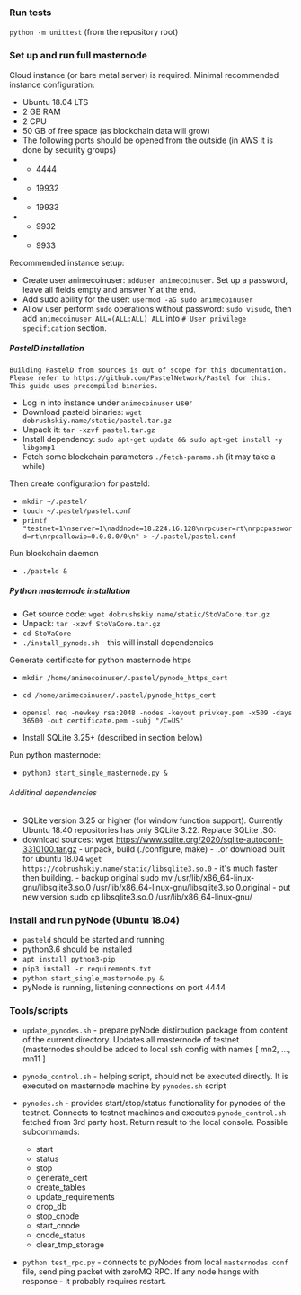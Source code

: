 ### Run tests
`python -m unittest` (from the repository root)

### Set up and run full masternode

Cloud instance (or bare metal server) is required. Minimal recommended instance configuration:

 - Ubuntu 18.04 LTS
 - 2 GB RAM
 - 2 CPU
 - 50 GB of free space (as blockchain data will grow)
 - The following ports should be opened from the outside (in AWS it is done by security groups)
  - - 4444
  - - 19932
  - - 19933
  - - 9932
  - - 9933

Recommended instance setup:

 - Create user animecoinuser: `adduser animecoinuser`. Set up a password, leave all fields empty and answer Y at the end.
 - Add sudo ability for the user: `usermod -aG sudo animecoinuser`
 - Allow user perform `sudo` operations without password: `sudo visudo`, then add `animecoinuser ALL=(ALL:ALL) ALL` into `# User privilege specification` section.

##### PastelD installation
    Building PastelD from sources is out of scope for this documentation.
    Please refer to https://github.com/PastelNetwork/Pastel for this.
    This guide uses precompiled binaries.

 - Log in into instance under `animecoinuser` user
 - Download pasteld binaries: `wget dobrushskiy.name/static/pastel.tar.gz`
 - Unpack it: `tar -xzvf pastel.tar.gz`
 - Install dependency: `sudo apt-get update && sudo apt-get install -y libgomp1`
 - Fetch some blockchain parameters `./fetch-params.sh` (it may take a while)

 Then create configuration for pasteld:

 - `mkdir ~/.pastel/`
 - `touch ~/.pastel/pastel.conf`
 - `printf "testnet=1\nserver=1\naddnode=18.224.16.128\nrpcuser=rt\nrpcpassword=rt\nrpcallowip=0.0.0.0/0\n" > ~/.pastel/pastel.conf`

 Run blockchain daemon

 - `./pasteld &`

##### Python masternode installation

 - Get source code: `wget dobrushskiy.name/static/StoVaCore.tar.gz`
 - Unpack: `tar -xzvf StoVaCore.tar.gz`
 - `cd StoVaCore`
 - `./install_pynode.sh` - this will install dependencies

Generate certificate for python masternode https

 - `mkdir /home/animecoinuser/.pastel/pynode_https_cert`
 - `cd /home/animecoinuser/.pastel/pynode_https_cert`
 - `openssl req -newkey rsa:2048 -nodes -keyout privkey.pem -x509 -days 36500 -out certificate.pem -subj "/C=US"`

 - Install SQLite 3.25+ (described in section below)
 
 Run python masternode:
 - `python3 start_single_masternode.py &`

###### Additinal dependencies
 
  - SQLite version 3.25 or higher (for window function support). Currently Ubuntu 18.40 repositories has only SQLite 3.22.
  Replace SQLite .SO:
   - download sources:
    wget https://www.sqlite.org/2020/sqlite-autoconf-3310100.tar.gz
    - unpack, build (./configure, make)
    - ..or download built for ubuntu 18.04 `wget https://dobrushskiy.name/static/libsqlite3.so.0` - it's much faster then building.
    - backup original
    sudo mv /usr/lib/x86_64-linux-gnu/libsqlite3.so.0 /usr/lib/x86_64-linux-gnu/libsqlite3.so.0.original
    - put new version
    sudo cp libsqlite3.so.0 /usr/lib/x86_64-linux-gnu/
  
  
### Install and run pyNode (Ubuntu 18.04)

 - `pasteld` should be started and running
 - python3.6 should be installed
 - `apt install python3-pip`
 - `pip3 install -r requirements.txt`
 - `python start_single_masternode.py &`
 - pyNode is running, listening connections on port 4444

### Tools/scripts

 - `update_pynodes.sh` - prepare pyNode distirbution package from content of the current directory. Updates all masternode of testnet (masternodes should be added to local ssh config with names [ mn2, ..., mn11 ]
 - `pynode_control.sh` - helping script, should not be executed directly. It is executed on masternode machine by `pynodes.sh` script
 - `pynodes.sh` - provides start/stop/status functionality for pynodes of the testnet. Connects to testnet machines and executes `pynode_control.sh` fetched from 3rd party host. Return result to the local console. Possible subcommands:
    - start
    - status
    - stop
    - generate_cert
    - create_tables
    - update_requirements
    - drop_db
    - stop_cnode
    - start_cnode
    - cnode_status
    - clear_tmp_storage

 - `python test_rpc.py` - connects to pyNodes from local `masternodes.conf` file, send ping packet with zeroMQ RPC. If any node hangs with response - it probably requires restart.
